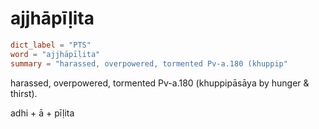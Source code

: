 # ajjhāpīḷita

``` toml
dict_label = "PTS"
word = "ajjhāpīḷita"
summary = "harassed, overpowered, tormented Pv-a.180 (khuppip"
```

harassed, overpowered, tormented Pv\-a.180 (khuppipāsāya by hunger & thirst).

adhi \+ ā \+ pīḷita

